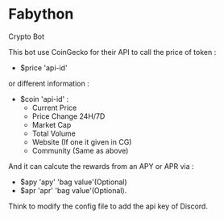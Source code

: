 # Fabython
Crypto Bot


This bot use CoinGecko for their API to call the price of token :
- $price 'api-id'

or different information :
- $coin 'api-id' :
  - Current Price
  - Price Change 24H/7D
  - Market Cap
  - Total Volume
  - Website (If one it given in CG)
  - Community (Same as above)

And it can calcute the rewards from an APY or APR via :
- $apy 'apy' 'bag value'(Optional)
- $apr 'apr' 'bag value'(Optional).

Think to modify the config file to add the api key of Discord.
